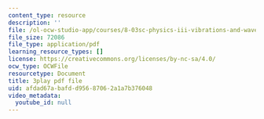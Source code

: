 ```yaml
---
content_type: resource
description: ''
file: /ol-ocw-studio-app/courses/8-03sc-physics-iii-vibrations-and-waves-fall-2016/afdad67abafdd95687062a1a7b376048_QxemLb8-5AA.pdf
file_size: 72086
file_type: application/pdf
learning_resource_types: []
license: https://creativecommons.org/licenses/by-nc-sa/4.0/
ocw_type: OCWFile
resourcetype: Document
title: 3play pdf file
uid: afdad67a-bafd-d956-8706-2a1a7b376048
video_metadata:
  youtube_id: null
---
```

